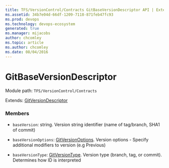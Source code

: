 ```yaml
---
title: TFS/VersionControl/Contracts GitBaseVersionDescriptor API | Extensions for Azure DevOps Services
ms.assetid: 34b7e04d-66df-1209-7118-871feb47fc93
ms.prod: devops
ms.technology: devops-ecosystem
generated: true
ms.manager: mijacobs
author: chcomley
ms.topic: article
ms.author: chcomley
ms.date: 08/04/2016
---
```


# GitBaseVersionDescriptor

Module path: `TFS/VersionControl/Contracts`

Extends: [GitVersionDescriptor](../../../TFS/VersionControl/Contracts/GitVersionDescriptor.md)

### Members

* `baseVersion`: string. Version string identifier (name of tag/branch, SHA1 of commit)

* `baseVersionOptions`: [GitVersionOptions](../../../TFS/VersionControl/Contracts/GitVersionOptions.md). Version options - Specify additional modifiers to version (e.g Previous)

* `baseVersionType`: [GitVersionType](../../../TFS/VersionControl/Contracts/GitVersionType.md). Version type (branch, tag, or commit). Determines how ID is interpreted

